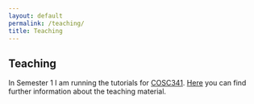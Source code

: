 ```yaml
---
layout: default
permalink: /teaching/
title: Teaching
---
```


## Teaching

In Semester 1 I am running the tutorials for [COSC341](http://www.cs.otago.ac.nz/cosc341/).
[Here](https://biods.org/teaching/) you can find further information about the teaching material.
